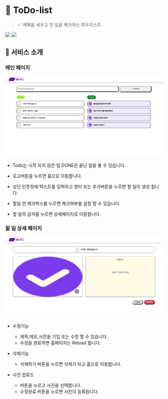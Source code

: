 <h1>📘 ToDo-list</h1>

> ✅ 계획을 세우고 한 일을 체크하는 투두리스트

<img src="https://img.shields.io/badge/typescript-3178C6?style=for-the-badge&logo=typescript&logoColor=white"/>
<img src="https://img.shields.io/badge/next.js-000000?style=for-the-badge&logo=next.js&logoColor=white"/>

## 🚚 서비스 소개

<h3>메인 페이지</h3>

![alt text](image-1.png)

- Todo는 시작 되지 않은 일 DONE은 끝난 일을 볼 수 있습니다.
- 로고버튼을 누르면 홈으로 이동합니다.

- 상단 인풋창에 텍스트를 입력하고 엔터 또는 추가버튼을 누르면 할 일이 생성 됩니다.

- 할일 안 체크박스를 누르면 체크여부를 설정 할 수 있습니다.

- 할 일의 글자를 누르면 상세페이지로 이동합니다.

<h3>할 일 상세 페이지</h3>

![alt text](image-2.png)

- 수정기능

  - 제목,메모,사진을 기입 또는 수정 할 수 있습니다.
  - 수정을 완료하면 홈페이지는 Reload 됩니다.

- 삭제기능

  - 삭제하기 버튼을 누르면 삭제가 되고 홈으로 이동합니다.

- 사진 업로드
  - 버튼을 누르고 사진을 선택합니다.
  - 수정완료 버튼을 누르면 사진이 등록됩니다.
    <br>

